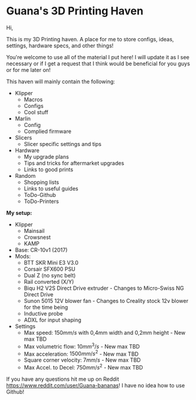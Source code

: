 # Guana's 3D Printing Haven
Hi, 

This is my 3D Printing haven. A place for me to store configs, ideas, settings, hardware specs, and other things!

You're welcome to use all of the material I put here! I will update it as I see necessary or if I get a request that I think would be beneficial for you guys or for me later on! 

This haven will mainly contain the following:
  - Klipper
    - Macros
    - Configs
    - Cool stuff
  - Marlin
    - Config
    - Complied firmware
  - Slicers
    - Slicer specific settings and tips
  - Hardware
    - My upgrade plans
    - Tips and tricks for aftermarket upgrades
    - Links to good prints
  - Random
    - Shopping lists
    - Links to useful guides
    - ToDo-Github
    - ToDo-Printers

**My setup:**
- Klipper
  - Mainsail
  - Crowsnest
  - KAMP
- Base: CR-10v1 (2017)
- Mods:
  - BTT SKR Mini E3 V3.0
  - Corsair SFX600 PSU 
  - Dual Z (no sync belt)
  - Rail converted (X/Y)
  - Biqu H2 V2S Direct Drive extruder - Changes to Micro-Swiss NG Direct Drive
  - Sunon 5015 12V blower fan - Changes to Creality stock 12v blower for the time being
  - Inductive probe
  - ADXL for input shaping
- Settings
  - Max speed: $150 mm/s$ with 0,4mm width and 0,2mm height - New max TBD
  - Max volumetric flow: $10mm^3/s$  - New max TBD
  - Max acceleration: $1500mm/s^2$  - New max TBD
  - Square corner velocity: $7mm/s$  - New max TBD
  - Max Accel. to Decel: $750mm/s^2$  - New max TBD

If you have any questions hit me up on Reddit https://www.reddit.com/user/Guana-bananas! I have no idea how to use Github! 
